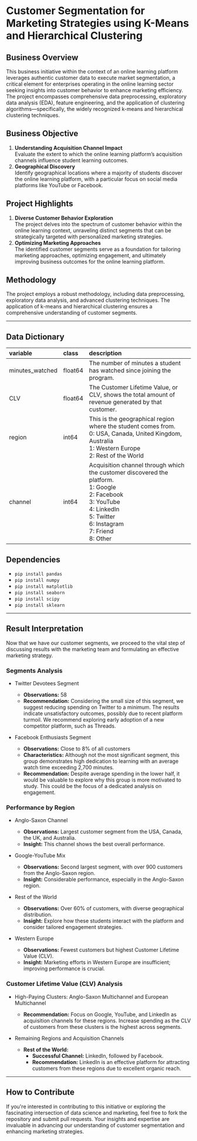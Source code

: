 # Customer Segmentation for Marketing Strategies using K-Means and Hierarchical Clustering

## Business Overview
This business initiative within the context of an online learning platform leverages authentic customer data to execute market segmentation, a critical element for enterprises operating in the online learning sector seeking insights into customer behavior to enhance marketing efficiency. The project encompasses comprehensive data preprocessing, exploratory data analysis (EDA), feature engineering, and the application of clustering algorithms—specifically, the widely recognized k-means and hierarchical clustering techniques.

## Business Objective
1.   **Understanding Acquisition Channel Impact**
<br>Evaluate the extent to which the online learning platform’s acquisition channels influence student learning outcomes.
2.   **Geographical Discovery**
<br>Identify geographical locations where a majority of students discover the online learning platform, with a particular focus on social media platforms like YouTube or Facebook.

## Project Highlights
1.   **Diverse Customer Behavior Exploration**
<br>The project delves into the spectrum of customer behavior within the online learning context, unraveling distinct segments that can be strategically targeted with personalized marketing strategies.
2.   **Optimizing Marketing Approaches**
<br>The identified customer segments serve as a foundation for tailoring marketing approaches, optimizing engagement, and ultimately improving business outcomes for the online learning platform.

## Methodology
The project employs a robust methodology, including data preprocessing, exploratory data analysis, and advanced clustering techniques. The application of k-means and hierarchical clustering ensures a comprehensive understanding of customer segments.

---

## Data Dictionary

|variable                       |class     |description |
|:------------------------------|:---------|:-----------|
| minutes_watched | float64     | The number of minutes a student has watched since joining the program. |
| CLV             | float64   | The Customer Lifetime Value, or CLV, shows the total amount of revenue generated by that customer. |
| region          | int64    | This is the geographical region where the student comes from.<br>0: USA, Canada, United Kingdom, Australia<br>1: Western Europe<br>2: Rest of the World |
| channel         | int64    | Acquisition channel through which the customer discovered the platform.<br>1: Google<br>2: Facebook<br>3: YouTube<br>4: LinkedIn<br>5: Twitter<br>6: Instagram<br>7: Friend<br>8: Other|

## Dependencies
*   `pip install pandas`
*   `pip install numpy`
*   `pip install matplotlib`
*   `pip install seaborn`
*   `pip install scipy`
*   `pip install sklearn`

---

## Result Interpretation
Now that we have our customer segments, we proceed to the vital step of discussing results with the marketing team and formulating an effective marketing strategy.

### Segments Analysis
*   Twitter Devotees Segment
    *   **Observations:** 58
    *   **Recommendation:** Considering the small size of this segment, we suggest reducing spending on Twitter to a minimum. The results indicate unsatisfactory outcomes, possibly due to recent platform turmoil. We recommend exploring early adoption of a new competitor platform, such as Threads.

*   Facebook Enthusiasts Segment
    *   **Observations:** Close to 8% of all customers
    *   **Characteristics:** Although not the most significant segment, this group demonstrates high dedication to learning with an average watch time exceeding 2,700 minutes.
    *   **Recommendation:** Despite average spending in the lower half, it would be valuable to explore why this group is more motivated to study. This could be the focus of a dedicated analysis on engagement.

### Performance by Region
*   Anglo-Saxon Channel
    *   **Observations:** Largest customer segment from the USA, Canada, the UK, and Australia.
    *   **Insight:** This channel shows the best overall performance.

*   Google-YouTube Mix
    *   **Observations:** Second largest segment, with over 900 customers from the Anglo-Saxon region.
    *   **Insight:** Considerable performance, especially in the Anglo-Saxon region.

*   Rest of the World
    *   **Observations:** Over 60% of customers, with diverse geographical distribution.
    *   **Insight:** Explore how these students interact with the platform and consider tailored engagement strategies.

*   Western Europe
    *   **Observations:** Fewest customers but highest Customer Lifetime Value (CLV).
    *   **Insight:** Marketing efforts in Western Europe are insufficient; improving performance is crucial.

### Customer Lifetime Value (CLV) Analysis
*   High-Paying Clusters: Anglo-Saxon Multichannel and European Multichannel
    *   **Recommendation:** Focus on Google, YouTube, and LinkedIn as acquisition channels for these regions. Increase spending as the CLV of customers from these clusters is the highest across segments.

*   Remaining Regions and Acquisition Channels
    *   **Rest of the World:**
        *   **Successful Channel:** LinkedIn, followed by Facebook.
        *   **Recommendation:** LinkedIn is an effective platform for attracting customers from these regions due to excellent organic reach.

---

## How to Contribute
If you're interested in contributing to this initiative or exploring the fascinating intersection of data science and marketing, feel free to fork the repository and submit pull requests. Your insights and expertise are invaluable in advancing our understanding of customer segmentation and enhancing marketing strategies.
